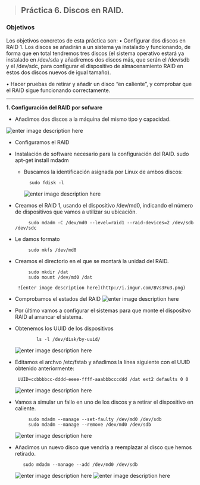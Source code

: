 > ## Práctica 6. Discos en RAID.
###  **Objetivos**


Los objetivos concretos de esta práctica son:
• Configurar dos discos en RAID 1. Los discos se añadirán a un sistema ya instalado y funcionando, de forma que en total tendremos tres discos (el sistema operativo estará ya instalado en /dev/sda y añadiremos dos discos
más, que serán el /dev/sdb y el /dev/sdc, para configurar el dispositivo de almacenamiento RAID en estos dos discos nuevos de igual tamaño).

• Hacer pruebas de retirar y añadir un disco “en caliente”, y comprobar que el RAID sigue funcionando correctamente.


-------------------------------------------------------------------------------------
 **1. Configuración del RAID por sofware**

 - Añadimos dos discos a la máquina del mismo tipo y capacidad.

 ![enter image description here](http://i.imgur.com/7KE1Gxm.png)

 - Configuramos el RAID
 - Instalación de software necesario para la configuración del RAID.
			sudo apt-get install mdadm

	- Buscamos la identificación asignada por Linux de ambos discos:
			
			sudo fdisk -l
		![enter image description here](http://i.imgur.com/p3BhqnT.png)
 - Creamos el RAID 1, usando el dispositivo /dev/md0, indicando
 el número  de dispositivos que vamos a utilizar  su ubicación.

			sudo mdadm -C /dev/md0 --level=raid1 --raid-devices=2 /dev/sdb /dev/sdc

 - Le damos formato
		
			sudo mkfs /dev/md0

 - Creamos el directorio en el que se montará la unidad del RAID.
			
			sudo mkdir /dat
			sudo mount /dev/md0 /dat

		![enter image description here](http://i.imgur.com/BVs3Fu3.png)

 - Comprobamos el estados del RAID
![enter image description here](http://i.imgur.com/NnYEbGq.png)

 -  Por último vamos a configurar el sistemas para que monte  el dispositvo RAID al arrancar el sistema.
 -  Obtenemos los UUID de los dispositivos
		 
			 	ls -l /dev/disk/by-uuid/
	![enter image description here](http://i.imgur.com/mDVy9e5.png)		

 - Editamos el archvo /etc/fstab y añadimos la línea siguiente con el UUID obtenido anteriormente:

		UUID=ccbbbbcc-dddd-eeee-ffff-aaabbbcccddd /dat ext2 defaults 0 0

	![enter image description here](http://i.imgur.com/dISbl7r.png)
		

 - Vamos a simular un fallo en uno de los discos y a retirar el dispositivo en caliente.

			sudo mdadm --manage --set-faulty /dev/md0 /dev/sdb
			sudo mdadm --manage --remove /dev/md0 /dev/sdb
			
	![enter image description here](http://i.imgur.com/j0Zt3uk.png)
	

 - Añadimos un nuevo disco  que vendría a reemplazar al disco que hemos retirado.
		 
		  sudo mdadm --manage --add /dev/md0 /dev/sdb

	 ![enter image description here](http://i.imgur.com/K5deMV6.png)
	![enter image description here](http://i.imgur.com/sEXX9ht.png)

